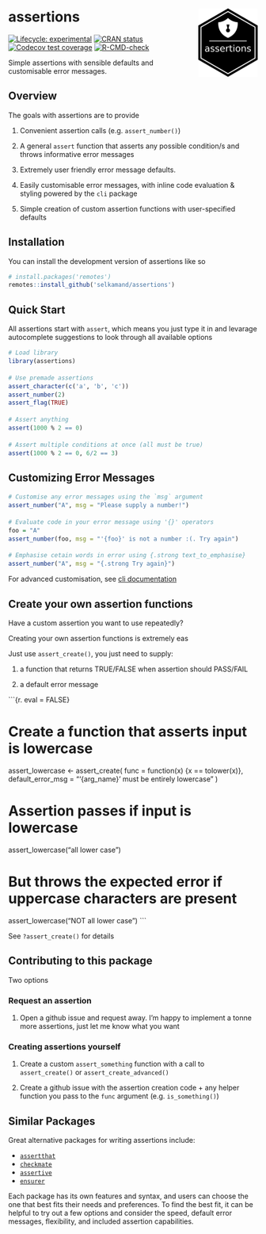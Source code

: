 
<!-- README.md is generated from README.Rmd. Please edit that file -->

# assertions <a href="https://selkamand.github.io/assertions/"><img src="man/figures/logo.png" align="right" height="138"/></a>

<!-- badges: start -->

[![Lifecycle:
experimental](https://img.shields.io/badge/lifecycle-experimental-orange.svg)](https://lifecycle.r-lib.org/articles/stages.html#experimental)
[![CRAN
status](https://www.r-pkg.org/badges/version/assertions)](https://CRAN.R-project.org/package=assertions)
[![Codecov test
coverage](https://codecov.io/gh/selkamand/assertions/branch/main/graph/badge.svg)](https://app.codecov.io/gh/selkamand/assertions?branch=main)
[![R-CMD-check](https://github.com/selkamand/assertions/actions/workflows/R-CMD-check.yaml/badge.svg)](https://github.com/selkamand/assertions/actions/workflows/R-CMD-check.yaml)

<!-- badges: end -->

Simple assertions with sensible defaults and customisable error
messages.

## Overview

The goals with assertions are to provide

1.  Convenient assertion calls (e.g. `assert_number()`)

2.  A general `assert` function that asserts any possible condition/s
    and throws informative error messages

3.  Extremely user friendly error message defaults.

4.  Easily customisable error messages, with inline code evaluation &
    styling powered by the `cli` package

5.  Simple creation of custom assertion functions with user-specified
    defaults

## Installation

You can install the development version of assertions like so

``` r
# install.packages('remotes')
remotes::install_github('selkamand/assertions')
```

## Quick Start

All assertions start with `assert`, which means you just type it in and
levarage autocomplete suggestions to look through all available options

``` r
# Load library
library(assertions)

# Use premade assertions
assert_character(c('a', 'b', 'c'))
assert_number(2)
assert_flag(TRUE)

# Assert anything 
assert(1000 % 2 == 0)

# Assert multiple conditions at once (all must be true)
assert(1000 % 2 == 0, 6/2 == 3)
```

## Customizing Error Messages

``` r
# Customise any error messages using the `msg` argument
assert_number("A", msg = "Please supply a number!")

# Evaluate code in your error message using '{}' operators
foo = "A"
assert_number(foo, msg = "'{foo}' is not a number :(. Try again")

# Emphasise cetain words in error using {.strong text_to_emphasise}
assert_number("A", msg = "{.strong Try again}")
```

For advanced customisation, see [cli
documentation](https://cli.r-lib.org/reference/inline-markup.html?q=.strong#classes)

## Create your own assertion functions

Have a custom assertion you want to use repeatedly?

Creating your own assertion functions is extremely eas

Just use `assert_create()`, you just need to supply:

1.  a function that returns TRUE/FALSE when assertion should PASS/FAIL

2.  a default error message

\`\`\`{r. eval = FALSE}

# Create a function that asserts input is lowercase

assert_lowercase \<- assert_create( func = function(x) {x ==
tolower(x)}, default_error_msg = “‘{arg_name}’ must be entirely
lowercase” )

# Assertion passes if input is lowercase

assert_lowercase(“all lower case”)

# But throws the expected error if uppercase characters are present

assert_lowercase(“NOT all lower case”) \`\`\`

See `?assert_create()` for details

## Contributing to this package

Two options

### Request an assertion

1.  Open a github issue and request away. I’m happy to implement a tonne
    more assertions, just let me know what you want

### Creating assertions yourself

1.  Create a custom `assert_something` function with a call to
    `assert_create()` or `assert_create_advanced()`

2.  Create a github issue with the assertion creation code + any helper
    function you pass to the `func` argument (e.g. `is_something()`)

## Similar Packages

Great alternative packages for writing assertions include:

- [`assertthat`](https://github.com/ropensci/assertthat)
- [`checkmate`](https://github.com/HenrikBengtsson/checkmate)
- [`assertive`](https://github.com/assertive/assertive)
- [`ensurer`](https://github.com/HenrikBengtsson/ensurer)

Each package has its own features and syntax, and users can choose the
one that best fits their needs and preferences. To find the best fit, it
can be helpful to try out a few options and consider the speed, default
error messages, flexibility, and included assertion capabilities.
